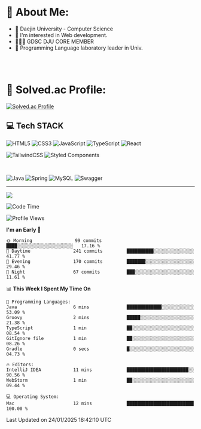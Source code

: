 # 💫 About Me:

<ul>
 <li> 🏫 Daejin University - Computer Science </li>
 <li> 👀 I'm interested in Web development.</li>
 <li> 🧑🏻‍💻 GDSC DJU CORE MEMBER </li>
 <li> 🧪 Programming Language laboratory leader in Univ. </li>
</ul>


<br>





<br>

# 💯 Solved.ac Profile: 
[![Solved.ac Profile](http://mazassumnida.wtf/api/v2/generate_badge?boj=jieunsse)](https://solved.ac/jieunsse/)
<br>


## 💻 Tech STACK


![HTML5](https://img.shields.io/badge/html5-%23E34F26.svg?style=for-the-badge&logo=html5&logoColor=white)
![CSS3](https://img.shields.io/badge/css3-%231572B6.svg?style=for-the-badge&logo=css3&logoColor=white)
![JavaScript](https://img.shields.io/badge/javascript-%23323330.svg?style=for-the-badge&logo=javascript&logoColor=%23F7DF1E)
![TypeScript](https://img.shields.io/badge/typescript-%23007ACC.svg?style=for-the-badge&logo=typescript&logoColor=white)
![React](https://img.shields.io/badge/react-%2320232a.svg?style=for-the-badge&logo=react&logoColor=%2361DAFB)

![TailwindCSS](https://img.shields.io/badge/tailwindcss-%2338B2AC.svg?style=for-the-badge&logo=tailwind-css&logoColor=white)
![Styled Components](https://img.shields.io/badge/styled--components-DB7093?style=for-the-badge&logo=styled-components&logoColor=white)

<br/>



![Java](	https://img.shields.io/badge/Java-ED8B00?style=for-the-badge&logo=openjdk&logoColor=white)
![Spring](https://img.shields.io/badge/Spring-6DB33F?style=for-the-badge&logo=spring&logoColor=white)
![MySQL](https://img.shields.io/badge/mysql-4479A1.svg?style=for-the-badge&logo=mysql&logoColor=white)
![Swagger](https://img.shields.io/badge/-Swagger-%23Clojure?style=for-the-badge&logo=swagger&logoColor=white)





---

[![](https://visitcount.itsvg.in/api?id=Jayden&label=Profile%20Views&color=3&icon=7&pretty=true)](https://visitcount.itsvg.in)


<!-- Proudly created with GPRM ( https://gprm.itsvg.in ) -->


<!--START_SECTION:waka-->
![Code Time](http://img.shields.io/badge/Code%20Time-585%20hrs%2010%20mins-blue)

![Profile Views](http://img.shields.io/badge/Profile%20Views-0-blue)

**I'm an Early 🐤** 

```text
🌞 Morning                99 commits          ████░░░░░░░░░░░░░░░░░░░░░   17.16 % 
🌆 Daytime                241 commits         ██████████░░░░░░░░░░░░░░░   41.77 % 
🌃 Evening                170 commits         ███████░░░░░░░░░░░░░░░░░░   29.46 % 
🌙 Night                  67 commits          ███░░░░░░░░░░░░░░░░░░░░░░   11.61 % 
```


📊 **This Week I Spent My Time On** 

```text
💬 Programming Languages: 
Java                     6 mins              █████████████░░░░░░░░░░░░   53.09 % 
Groovy                   2 mins              █████░░░░░░░░░░░░░░░░░░░░   21.38 % 
TypeScript               1 min               ██░░░░░░░░░░░░░░░░░░░░░░░   08.54 % 
GitIgnore file           1 min               ██░░░░░░░░░░░░░░░░░░░░░░░   08.26 % 
Gradle                   0 secs              █░░░░░░░░░░░░░░░░░░░░░░░░   04.73 % 

🔥 Editors: 
IntelliJ IDEA            11 mins             ███████████████████████░░   90.56 % 
WebStorm                 1 min               ██░░░░░░░░░░░░░░░░░░░░░░░   09.44 % 

💻 Operating System: 
Mac                      12 mins             █████████████████████████   100.00 % 
```


 Last Updated on 24/01/2025 18:42:10 UTC
<!--END_SECTION:waka-->
